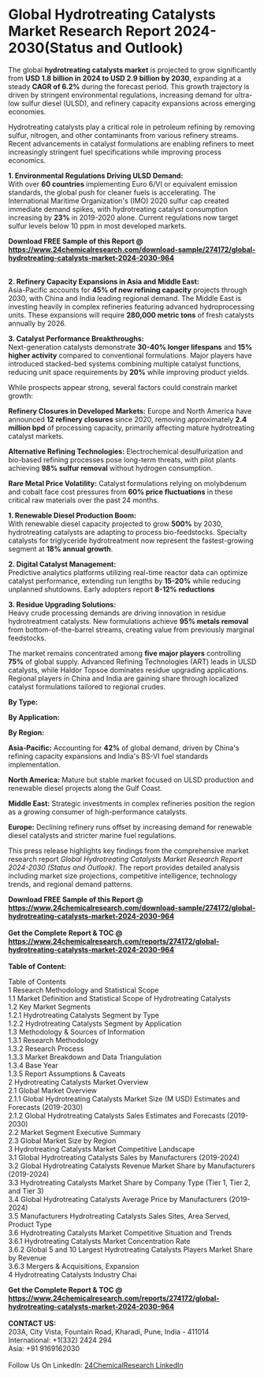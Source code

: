 <h1>Global Hydrotreating Catalysts Market Research Report 2024-2030(Status and Outlook)</h1><p>The global <strong>hydrotreating catalysts market</strong> is projected to grow significantly from <strong>USD 1.8 billion in 2024 to USD 2.9 billion by 2030</strong>, expanding at a steady <strong>CAGR of 6.2%</strong> during the forecast period. This growth trajectory is driven by stringent environmental regulations, increasing demand for ultra-low sulfur diesel (ULSD), and refinery capacity expansions across emerging economies.</p><p>Hydrotreating catalysts play a critical role in petroleum refining by removing sulfur, nitrogen, and other contaminants from various refinery streams. Recent advancements in catalyst formulations are enabling refiners to meet increasingly stringent fuel specifications while improving process economics.</p><p><strong>1. Environmental Regulations Driving ULSD Demand:</strong><br>
With over <strong>60 countries</strong> implementing Euro 6/VI or equivalent emission standards, the global push for cleaner fuels is accelerating. The International Maritime Organization's (IMO) 2020 sulfur cap created immediate demand spikes, with hydrotreating catalyst consumption increasing by <strong>23%</strong> in 2019-2020 alone. Current regulations now target sulfur levels below 10 ppm in most developed markets.</p><div><b>Download FREE Sample of this Report @ 
            <a href="https://www.24chemicalresearch.com/download-sample/274172/global-hydrotreating-catalysts-market-2024-2030-964">
            https://www.24chemicalresearch.com/download-sample/274172/global-hydrotreating-catalysts-market-2024-2030-964</a></b></div><br><p><strong>2. Refinery Capacity Expansions in Asia and Middle East:</strong><br>
Asia-Pacific accounts for <strong>45% of new refining capacity</strong> projects through 2030, with China and India leading regional demand. The Middle East is investing heavily in complex refineries featuring advanced hydroprocessing units. These expansions will require <strong>280,000 metric tons</strong> of fresh catalysts annually by 2026.</p><p><strong>3. Catalyst Performance Breakthroughs:</strong><br>
Next-generation catalysts demonstrate <strong>30-40% longer lifespans</strong> and <strong>15% higher activity</strong> compared to conventional formulations. Major players have introduced stacked-bed systems combining multiple catalyst functions, reducing unit space requirements by <strong>20%</strong> while improving product yields.</p><p>While prospects appear strong, several factors could constrain market growth:</p><p><strong>Refinery Closures in Developed Markets:</strong> Europe and North America have announced <strong>12 refinery closures</strong> since 2020, removing approximately <strong>2.4 million bpd</strong> of processing capacity, primarily affecting mature hydrotreating catalyst markets.</p><p><strong>Alternative Refining Technologies:</strong> Electrochemical desulfurization and bio-based refining processes pose long-term threats, with pilot plants achieving <strong>98% sulfur removal</strong> without hydrogen consumption.</p><p><strong>Rare Metal Price Volatility:</strong> Catalyst formulations relying on molybdenum and cobalt face cost pressures from <strong>60% price fluctuations</strong> in these critical raw materials over the past 24 months.</p><p><strong>1. Renewable Diesel Production Boom:</strong><br>
With renewable diesel capacity projected to grow <strong>500%</strong> by 2030, hydrotreating catalysts are adapting to process bio-feedstocks. Specialty catalysts for triglyceride hydrotreatment now represent the fastest-growing segment at <strong>18% annual growth</strong>.</p><p><strong>2. Digital Catalyst Management:</strong><br>
Predictive analytics platforms utilizing real-time reactor data can optimize catalyst performance, extending run lengths by <strong>15-20%</strong> while reducing unplanned shutdowns. Early adopters report <strong>8-12% reductions</strong>

</p><p><strong>3. Residue Upgrading Solutions:</strong><br>
Heavy crude processing demands are driving innovation in residue hydrotreatment catalysts. New formulations achieve <strong>95% metals removal</strong> from bottom-of-the-barrel streams, creating value from previously marginal feedstocks.</p><p>The market remains concentrated among <strong>five major players</strong> controlling <strong>75%</strong> of global supply. Advanced Refining Technologies (ART) leads in ULSD catalysts, while Haldor Topsoe dominates residue upgrading applications. Regional players in China and India are gaining share through localized catalyst formulations tailored to regional crudes.</p><p><strong>By Type:</strong></p><p><strong>By Application:</strong></p><p><strong>By Region:</strong></p><p><strong>Asia-Pacific:</strong> Accounting for <strong>42%</strong> of global demand, driven by China's refining capacity expansions and India's BS-VI fuel standards implementation.</p><p><strong>North America:</strong> Mature but stable market focused on ULSD production and renewable diesel projects along the Gulf Coast.</p><p><strong>Middle East:</strong> Strategic investments in complex refineries position the region as a growing consumer of high-performance catalysts.</p><p><strong>Europe:</strong> Declining refinery runs offset by increasing demand for renewable diesel catalysts and stricter marine fuel regulations.</p><p>This press release highlights key findings from the comprehensive market research report <em>Global Hydrotreating Catalysts Market Research Report 2024-2030 (Status and Outlook)</em>. The report provides detailed analysis including market size projections, competitive intelligence, technology trends, and regional demand patterns.</p><div><b>Download FREE Sample of this Report @ 
            <a href="https://www.24chemicalresearch.com/download-sample/274172/global-hydrotreating-catalysts-market-2024-2030-964">
            https://www.24chemicalresearch.com/download-sample/274172/global-hydrotreating-catalysts-market-2024-2030-964</a></b></div><br><div><b>Get the Complete Report & TOC @ 
            <a href="https://www.24chemicalresearch.com/reports/274172/global-hydrotreating-catalysts-market-2024-2030-964">
            https://www.24chemicalresearch.com/reports/274172/global-hydrotreating-catalysts-market-2024-2030-964</a></b></div><br>
            <b>Table of Content:</b><p>Table of Contents<br />
1 Research Methodology and Statistical Scope<br />
1.1 Market Definition and Statistical Scope of Hydrotreating Catalysts<br />
1.2 Key Market Segments<br />
1.2.1 Hydrotreating Catalysts Segment by Type<br />
1.2.2 Hydrotreating Catalysts Segment by Application<br />
1.3 Methodology & Sources of Information<br />
1.3.1 Research Methodology<br />
1.3.2 Research Process<br />
1.3.3 Market Breakdown and Data Triangulation<br />
1.3.4 Base Year<br />
1.3.5 Report Assumptions & Caveats<br />
2 Hydrotreating Catalysts Market Overview<br />
2.1 Global Market Overview<br />
2.1.1 Global Hydrotreating Catalysts Market Size (M USD) Estimates and Forecasts (2019-2030)<br />
2.1.2 Global Hydrotreating Catalysts Sales Estimates and Forecasts (2019-2030)<br />
2.2 Market Segment Executive Summary<br />
2.3 Global Market Size by Region<br />
3 Hydrotreating Catalysts Market Competitive Landscape<br />
3.1 Global Hydrotreating Catalysts Sales by Manufacturers (2019-2024)<br />
3.2 Global Hydrotreating Catalysts Revenue Market Share by Manufacturers (2019-2024)<br />
3.3 Hydrotreating Catalysts Market Share by Company Type (Tier 1, Tier 2, and Tier 3)<br />
3.4 Global Hydrotreating Catalysts Average Price by Manufacturers (2019-2024)<br />
3.5 Manufacturers Hydrotreating Catalysts Sales Sites, Area Served, Product Type<br />
3.6 Hydrotreating Catalysts Market Competitive Situation and Trends<br />
3.6.1 Hydrotreating Catalysts Market Concentration Rate<br />
3.6.2 Global 5 and 10 Largest Hydrotreating Catalysts Players Market Share by Revenue<br />
3.6.3 Mergers & Acquisitions, Expansion<br />
4 Hydrotreating Catalysts Industry Chai</p><div><b>Get the Complete Report & TOC @ 
            <a href="https://www.24chemicalresearch.com/reports/274172/global-hydrotreating-catalysts-market-2024-2030-964">
            https://www.24chemicalresearch.com/reports/274172/global-hydrotreating-catalysts-market-2024-2030-964</a></b></div><br><b>CONTACT US:</b><br>
            203A, City Vista, Fountain Road, Kharadi, Pune, India - 411014<br>
            International: +1(332) 2424 294<br>
            Asia: +91 9169162030 <br><br>
            Follow Us On LinkedIn: <a href="https://www.linkedin.com/company/24chemicalresearch/">24ChemicalResearch LinkedIn</a>
